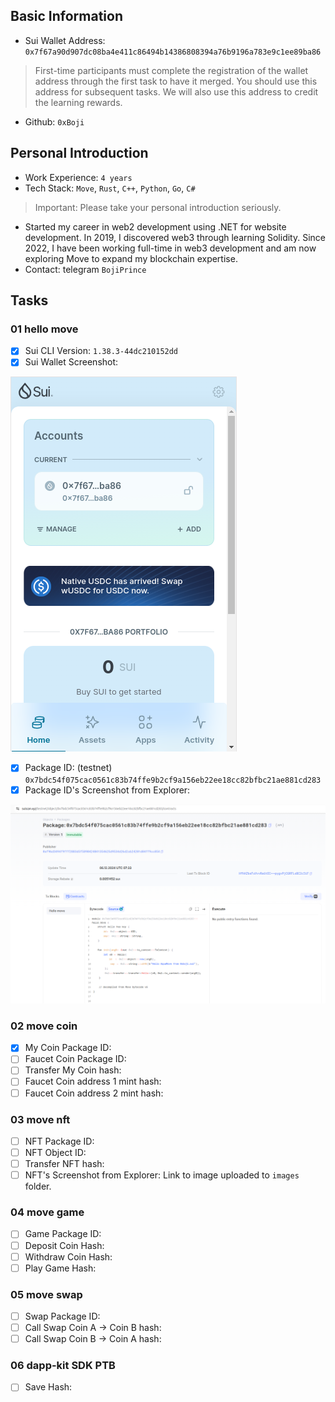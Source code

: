 ## Basic Information
- Sui Wallet Address: `0x7f67a90d907dc08ba4e411c86494b14386808394a76b9196a783e9c1ee89ba86`
> First-time participants must complete the registration of the wallet address through the first task to have it merged. You should use this address for subsequent tasks. We will also use this address to credit the learning rewards.
- Github: `0xBoji`

## Personal Introduction
- Work Experience: `4 years`
- Tech Stack: `Move`, `Rust`, `C++`, `Python`, `Go`, `C#`
> Important: Please take your personal introduction seriously.
- Started my career in web2 development using .NET for website development. In 2019, I discovered web3 through learning Solidity. Since 2022, I have been working full-time in web3 development and am now exploring Move to expand my blockchain expertise.
- Contact: telegram `BojiPrince`

## Tasks

### 01 hello move
- [x] Sui CLI Version: `1.38.3-44dc210152dd`
- [x] Sui Wallet Screenshot:

![Sui Wallet](./images/sui-wallet.png)
- [x] Package ID: (testnet) `0x7bdc54f075cac0561c83b74ffe9b2cf9a156eb22ee18cc82bfbc21ae881cd283`
- [x] Package ID's Screenshot from Explorer: 

![Package Explorer](./images/package-id.png)

### 02 move coin
- [x] My Coin Package ID:
- [ ] Faucet Coin Package ID: 
- [ ] Transfer My Coin hash:
- [ ] Faucet Coin address 1 mint hash:
- [ ] Faucet Coin address 2 mint hash:
### 03 move nft
- [ ] NFT Package ID:
- [ ] NFT Object ID:
- [ ] Transfer NFT hash:
- [ ] NFT's Screenshot from Explorer: Link to image uploaded to `images` folder.

### 04 move game
- [ ] Game Package ID:
- [ ] Deposit Coin Hash:
- [ ] Withdraw Coin Hash:
- [ ] Play Game Hash:

### 05 move swap
- [ ] Swap Package ID:
- [ ] Call Swap Coin A -> Coin B hash:
- [ ] Call Swap Coin B -> Coin A hash:

### 06 dapp-kit SDK PTB
- [ ] Save Hash:
